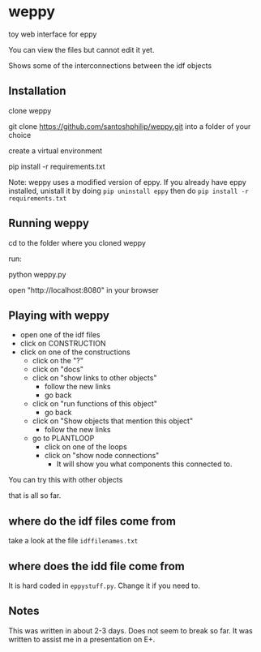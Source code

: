 # weppy
toy web interface for eppy

You can view the files but cannot edit it yet.

Shows some of the interconnections between the idf objects

## Installation
clone weppy

git clone https://github.com/santoshphilip/weppy.git into a folder of your choice

create a virtual environment

pip install -r requirements.txt

Note: weppy uses a modified version of eppy. If you already have eppy installed, unistall it by doing `pip uninstall eppy` then do `pip install -r requirements.txt`


## Running weppy
cd to the folder where you cloned weppy

run:

python weppy.py

open "http://localhost:8080" in your browser

## Playing with weppy
- open one of the idf files
- click on CONSTRUCTION
- click on one of the constructions
    - click on the "?"
    - click on "docs"
    - click on "show links to other objects"
        - follow the new links
        - go back
    - click on "run functions of this object"
        - go back
    - click on "Show objects that mention this object"
        - follow the new links
    - go to PLANTLOOP
        - click on one of the loops
        - click on "show node connections"
            - It will show you what components this connected to.

You can try this with other objects

that is all so far.

## where do the idf files come from
take a look at the file `idffilenames.txt`

## where does the idd file come from
It is hard coded in `eppystuff.py`. Change it if you need to.

## Notes
This was written in about 2-3 days. Does not seem to break so far. It was written to assist me in a presentation on E+.

